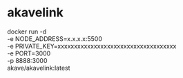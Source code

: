 # akavelink

docker run -d \
  -e NODE_ADDRESS=x.x.x.x:5500 \
  -e PRIVATE_KEY=xxxxxxxxxxxxxxxxxxxxxxxxxxxxxxxxxxxx \
  -e PORT=3000 \
  -p 8888:3000 \
  akave/akavelink:latest
